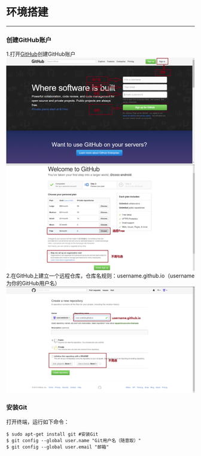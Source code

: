 环境搭建
===
---

### 创建GitHub账户
1.打开[GitHub](https://github.com)创建GitHub账户   
![注册GitHub1](../images/signup1.png)
![注册GitHub2](../images/signup2.png)
2.在GitHub上建立一个远程仓库，仓库名规则：username.github.io（username为你的GitHub用户名）   
![创建仓库](../images/create-reponsitory.png)   

### 安装Git
打开终端，运行如下命令：

	$ sudo apt-get install git #安装Git
	$ git config --global user.name "Git用户名（随意取）"
	$ git config --global user.email "邮箱"

